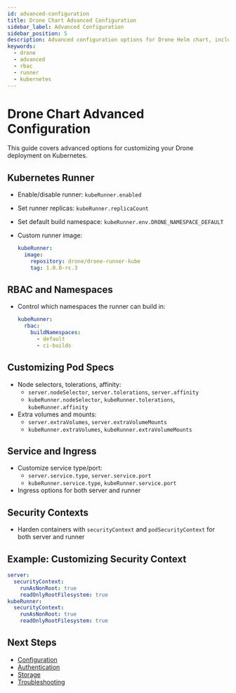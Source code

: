 ```yaml
---
id: advanced-configuration
title: Drone Chart Advanced Configuration
sidebar_label: Advanced Configuration
sidebar_position: 5
description: Advanced configuration options for Drone Helm chart, including runners, RBAC, and custom Kubernetes settings.
keywords:
  - drone
  - advanced
  - rbac
  - runner
  - kubernetes
---
```


# Drone Chart Advanced Configuration

This guide covers advanced options for customizing your Drone deployment on Kubernetes.

## Kubernetes Runner

- Enable/disable runner: `kubeRunner.enabled`
- Set runner replicas: `kubeRunner.replicaCount`
- Set default build namespace: `kubeRunner.env.DRONE_NAMESPACE_DEFAULT`
- Custom runner image:

  ```yaml
  kubeRunner:
    image:
      repository: drone/drone-runner-kube
      tag: 1.0.0-rc.3
  ```

## RBAC and Namespaces

- Control which namespaces the runner can build in:

  ```yaml
  kubeRunner:
    rbac:
      buildNamespaces:
        - default
        - ci-builds
  ```

## Customizing Pod Specs

- Node selectors, tolerations, affinity:
  - `server.nodeSelector`, `server.tolerations`, `server.affinity`
  - `kubeRunner.nodeSelector`, `kubeRunner.tolerations`, `kubeRunner.affinity`
- Extra volumes and mounts:
  - `server.extraVolumes`, `server.extraVolumeMounts`
  - `kubeRunner.extraVolumes`, `kubeRunner.extraVolumeMounts`

## Service and Ingress

- Customize service type/port:
  - `server.service.type`, `server.service.port`
  - `kubeRunner.service.type`, `kubeRunner.service.port`
- Ingress options for both server and runner

## Security Contexts

- Harden containers with `securityContext` and `podSecurityContext` for both server and runner

## Example: Customizing Security Context

```yaml
server:
  securityContext:
    runAsNonRoot: true
    readOnlyRootFilesystem: true
kubeRunner:
  securityContext:
    runAsNonRoot: true
    readOnlyRootFilesystem: true
```

## Next Steps

- [Configuration](./configuration.md)
- [Authentication](./authentication.md)
- [Storage](./storage.md)
- [Troubleshooting](./troubleshooting.md)
